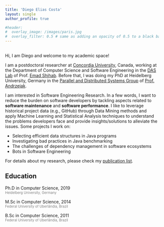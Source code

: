 ```yaml
---
title: 'Diego Elias Costa'
layout: single
author_profile: true

#header:
#  overlay_image: /images/paris.jpg
#  overlay_filter: 0.5 # same as adding an opacity of 0.5 to a black background
---
```


<br>
Hi, I am Diego and welcome to my academic space!

I am a postdoctoral researcher at [Concordia University](https://www.concordia.ca/), Canada, working at the Department of Computer Science and Software Engineering in the [DAS Lab](http://das.encs.concordia.ca/) of Prof. [Emad Shihab](http://das.encs.concordia.ca/members/emad-shihab/). Before that, I was doing my PhD at Heidelberg University, Germany in the [Parallel and Distributed Systems Group](https://pvs.ifi.uni-heidelberg.de/home/) of [Prof. Andrzejak](https://pvs.ifi.uni-heidelberg.de/team/aa/). 


I am interested in Software Engineering Research. In a few words, I want to reduce the burden on software developers by tackling aspects related to **software maintenance** and **software performance**. 
I like to leverage historical project data (e.g., GitHub) through Data Mining methods and apply Machine Learning and Statistical Analysis techniques to understand the problems developers face and provide insights/solutions to alleviate the issues. 
Some projects I work on:
- Selecting efficient data structures in Java programs
- Investigating bad practices in Java benchmarking
- The challenges of dependency management in software ecosystems
- Bots in Software Engineering 

For details about my research, please check my [publication list](/publications/).


## Education

<i class="fa fa-graduation-cap"></i> Ph.D in Computer Science, 2019
<br> <span style="color:gray; font-size:.8em;"> Heidelberg University, Germany </span>

<i class="fa fa-graduation-cap"></i> M.Sc in Computer Science, 2014
<br> <span style="color:gray; font-size:.8em;"> Federal University of Uberlândia, Brazil </span>

<i class="fa fa-graduation-cap"></i> B.Sc in Computer Science, 2011
<br> <span style="color:gray; font-size:.8em;"> Federal University of Uberlândia, Brazil </span>


